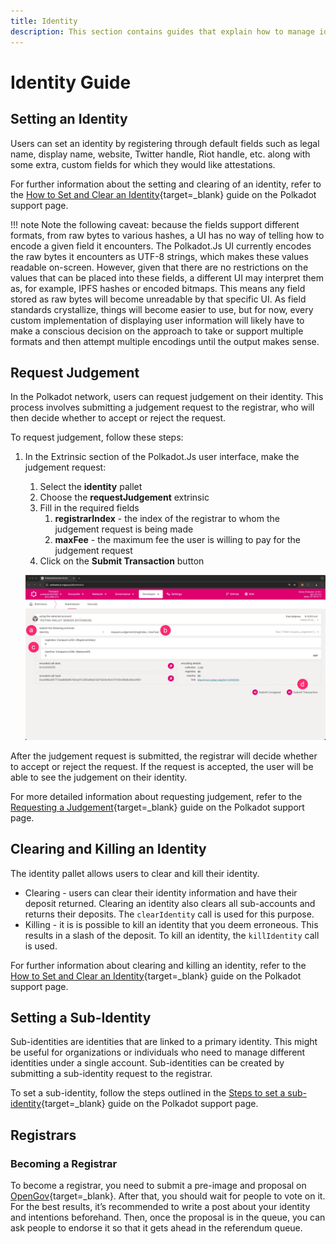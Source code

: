 ```yaml
---
title: Identity
description: This section contains guides that explain how to manage identity on the Polkadot network. Learn how to interact with the Polkadot network by doing different operations with your identity.
---
```


# Identity Guide

## Setting an Identity

Users can set an identity by registering through default fields such as legal name, display name, website, Twitter handle, Riot handle, etc. along with some extra, custom fields for which they would like attestations.

For further information about the setting and clearing of an identity, refer to the [How to Set and Clear an Identity](https://support.polkadot.network/support/solutions/articles/65000181981-how-to-set-and-clear-an-identity){target=\_blank} guide on the Polkadot support page.

!!! note
    Note the following caveat: because the fields support different formats, from raw bytes to various hashes, a UI has no way of telling how to encode a given field it encounters. The Polkadot.Js UI currently encodes the raw bytes it encounters as UTF-8 strings, which makes these values readable on-screen. However, given that there are no restrictions on the values that can be placed into these fields, a different UI may interpret them as, for example, IPFS hashes or encoded bitmaps. This means any field stored as raw bytes will become unreadable by that specific UI. As field standards crystallize, things will become easier to use, but for now, every custom implementation of displaying user information will likely have to make a conscious decision on the approach to take or support multiple formats and then attempt multiple encodings until the output makes sense.

## Request Judgement

In the Polkadot network, users can request judgement on their identity. This process involves submitting a judgement request to the registrar, who will then decide whether to accept or reject the request.

To request judgement, follow these steps:

1. In the Extrinsic section of the Polkadot.Js user interface, make the judgement request:
      1. Select the **identity** pallet
      2. Choose the **requestJudgement** extrinsic
      3. Fill in the required fields
         1. **registrarIndex** - the index of the registrar to whom the judgement request is being made
         2. **maxFee** - the maximum fee the user is willing to pay for the judgement request
      4. Click on the **Submit Transaction** button

   ![Request Judgement](/images/tutorials/accounts/identity/identity-1.webp)

After the judgement request is submitted, the registrar will decide whether to accept or reject the request. If the request is accepted, the user will be able to see the judgement on their identity.

For more detailed information about requesting judgement, refer to the [Requesting a Judgement](https://support.polkadot.network/support/solutions/articles/65000181982-how-to-request-judgement){target=\_blank} guide on the Polkadot support page.

## Clearing and Killing an Identity

The identity pallet allows users to clear and kill their identity.

- Clearing - users can clear their identity information and have their deposit returned. Clearing an identity also clears all sub-accounts and returns their deposits. The `clearIdentity` call is used for this purpose.
- Killing - it is is possible to kill an identity that you deem erroneous. This results in a slash of the deposit. To kill an identity, the `killIdentity` call is used.

For further information about clearing and killing an identity, refer to the [How to Set and Clear an Identity](https://support.polkadot.network/support/solutions/articles/65000181981#Clearing-an-Identity){target=\_blank} guide on the Polkadot support page.

## Setting a Sub-Identity

Sub-identities are identities that are linked to a primary identity. This might be useful for organizations or individuals who need to manage different identities under a single account. Sub-identities can be created by submitting a sub-identity request to the registrar.

To set a sub-identity, follow the steps outlined in the [Steps to set a sub-identity](https://support.polkadot.network/support/solutions/articles/65000181991-how-to-set-identities-for-sub-accounts#Steps-to-set-a-sub-identity){target=\_blank} guide on the Polkadot support page.

## Registrars

### Becoming a Registrar

To become a registrar, you need to submit a pre-image and proposal on [OpenGov](https://wiki.polkadot.network/docs/learn-guides-polkadot-opengov){target=\_blank}. After that, you should wait for people to vote on it. For the best results, it’s recommended to write a post about your identity and intentions beforehand. Then, once the proposal is in the queue, you can ask people to endorse it so that it gets ahead in the referendum queue.